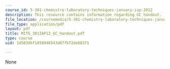 ```yaml
---
course_id: 5-301-chemistry-laboratory-techniques-january-iap-2012
description: This resource contains information regarding GC handout.
file_location: /coursemedia/5-301-chemistry-laboratory-techniques-january-iap-2012/1d503dbf1858946543d07fb72de08371_MIT5_301IAP12_GC_Handout.pdf
file_type: application/pdf
layout: pdf
title: MIT5_301IAP12_GC_Handout.pdf
type: course
uid: 1d503dbf1858946543d07fb72de08371

---
```

None